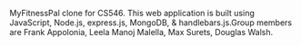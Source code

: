 MyFitnessPal clone for CS546. This web application is built using JavaScript, Node.js, express.js, MongoDB, & handlebars.js.Group members are Frank Appolonia, Leela Manoj Malella, Max Surets, Douglas Walsh.
